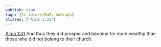 ```yaml
---
publish: true
tags: [Scripture/BoM, noGraph]
aliases: ["Alma 1:31"]
---
```

[Alma 1:31](https://churchofjesuschrist.org/study/scriptures/bofm/alma/1?lang=eng&id=p31#p31) And thus they did prosper and become far more wealthy than those who did not belong to their church.
